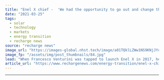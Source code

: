 ```yaml
---
title: "Enel X chief -  'We had the opportunity to go out and change the rules of the game'"
date: "2021-03-25"
tags: 
  - solar
  - technology
  - markets
  - energy transition
  - recharge news
source: "recharge news"
image_url: "https://images-global.nhst.tech/image/a01TQklLZWw1NS9KNjJYcHI1blEwRWNwdVYwcndTVTJJaStJZnZuNTBIQT0=/nhst/binary/90533ef184ae108c886c79e52d979bed"
image_fp: "/assets/img/post_thumbnails/84.jpg"
lead: "When Francesco Venturini was tapped to launch Enel X in 2017, he was told to ‘go out and break things’ to help reinvent the Italian utility. Here he reflects in an exclusive think-piece for Recharge what the company has ‘broken best’ and how it has changed the direction of travel for the group's energy transition."
article_url: "https://www.rechargenews.com/energy-transition/enel-x-chief-we-had-the-opportunity-to-go-out-and-change-the-rules-of-the-game/2-1-986902"
---
```


---
